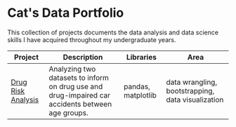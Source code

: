 # Cat's Data Portfolio

This collection of projects documents the data analysis and data science skills I have acquired throughout my undergraduate years. 

| Project | Description | Libraries | Area | 
| --- | --- | --- | --- | 
| [Drug Risk Analysis]([url](https://github.com/catherinealeal/DrugRiskAnalysis/tree/main)) | Analyzing two datasets to inform on drug use and drug-impaired car accidents between age groups. | pandas, matplotlib | data wrangling, bootstrapping, data visualization | 
